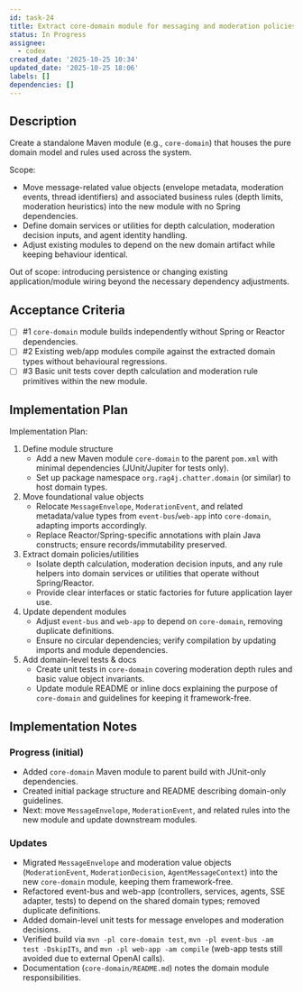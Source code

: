 ```yaml
---
id: task-24
title: Extract core-domain module for messaging and moderation policies
status: In Progress
assignee:
  - codex
created_date: '2025-10-25 10:34'
updated_date: '2025-10-25 18:06'
labels: []
dependencies: []
---
```


## Description

<!-- SECTION:DESCRIPTION:BEGIN -->
Create a standalone Maven module (e.g., `core-domain`) that houses the pure domain model and rules used across the system.

Scope:
- Move message-related value objects (envelope metadata, moderation events, thread identifiers) and associated business rules (depth limits, moderation heuristics) into the new module with no Spring dependencies.
- Define domain services or utilities for depth calculation, moderation decision inputs, and agent identity handling.
- Adjust existing modules to depend on the new domain artifact while keeping behaviour identical.

Out of scope: introducing persistence or changing existing application/module wiring beyond the necessary dependency adjustments.
<!-- SECTION:DESCRIPTION:END -->

## Acceptance Criteria
<!-- AC:BEGIN -->
- [ ] #1 `core-domain` module builds independently without Spring or Reactor dependencies.
- [ ] #2 Existing web/app modules compile against the extracted domain types without behavioural regressions.
- [ ] #3 Basic unit tests cover depth calculation and moderation rule primitives within the new module.
<!-- AC:END -->

## Implementation Plan

<!-- SECTION:PLAN:BEGIN -->
Implementation Plan:
1. Define module structure
   - Add a new Maven module `core-domain` to the parent `pom.xml` with minimal dependencies (JUnit/Jupiter for tests only).
   - Set up package namespace `org.rag4j.chatter.domain` (or similar) to host domain types.
2. Move foundational value objects
   - Relocate `MessageEnvelope`, `ModerationEvent`, and related metadata/value types from `event-bus`/`web-app` into `core-domain`, adapting imports accordingly.
   - Replace Reactor/Spring-specific annotations with plain Java constructs; ensure records/immutability preserved.
3. Extract domain policies/utilities
   - Isolate depth calculation, moderation decision inputs, and any rule helpers into domain services or utilities that operate without Spring/Reactor.
   - Provide clear interfaces or static factories for future application layer use.
4. Update dependent modules
   - Adjust `event-bus` and `web-app` to depend on `core-domain`, removing duplicate definitions.
   - Ensure no circular dependencies; verify compilation by updating imports and module dependencies.
5. Add domain-level tests & docs
   - Create unit tests in `core-domain` covering moderation depth rules and basic value object invariants.
   - Update module README or inline docs explaining the purpose of `core-domain` and guidelines for keeping it framework-free.
<!-- SECTION:PLAN:END -->

## Implementation Notes

<!-- SECTION:NOTES:BEGIN -->
### Progress (initial)
- Added `core-domain` Maven module to parent build with JUnit-only dependencies.
- Created initial package structure and README describing domain-only guidelines.
- Next: move `MessageEnvelope`, `ModerationEvent`, and related rules into the new module and update downstream modules.

### Updates
- Migrated `MessageEnvelope` and moderation value objects (`ModerationEvent`, `ModerationDecision`, `AgentMessageContext`) into the new `core-domain` module, keeping them framework-free.
- Refactored event-bus and web-app (controllers, services, agents, SSE adapter, tests) to depend on the shared domain types; removed duplicate definitions.
- Added domain-level unit tests for message envelopes and moderation decisions.
- Verified build via `mvn -pl core-domain test`, `mvn -pl event-bus -am test -DskipITs`, and `mvn -pl web-app -am compile` (web-app tests still avoided due to external OpenAI calls).
- Documentation (`core-domain/README.md`) notes the domain module responsibilities.
<!-- SECTION:NOTES:END -->
